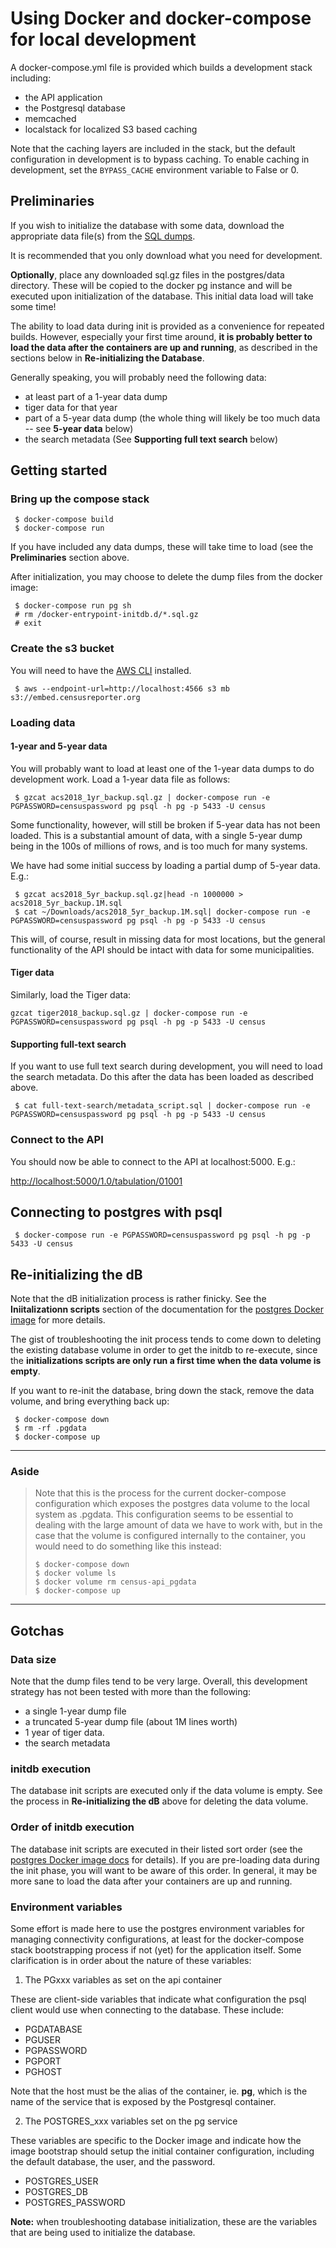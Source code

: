 # Using Docker and docker-compose for local development

A docker-compose.yml file is provided which builds a development stack including:
 * the API application
 * the Postgresql database
 * memcached
 * localstack for localized S3 based caching

Note that the caching layers are included in the stack, but the default
configuration in development is to bypass caching. To enable caching in
development, set the `BYPASS_CACHE` environment variable to False or 0.


## Preliminaries

If you wish to initialize the database with some data, download the appropriate
data file(s) from the [SQL dumps](https://censusreporter.tumblr.com/post/73727555158/easier-access-to-acs-data).

It is recommended that you only download what you need for development.

**Optionally**, place any downloaded sql.gz files in the postgres/data directory.
These will be copied to the docker pg instance and will be executed upon
initialization of the database. This initial data load will take some time!

The ability to load data during init is provided as a convenience for repeated
builds. However, especially your first time around, **it is probably better to 
load the data after the containers are up and running**, as described in the
sections below in **Re-initializing the Database**.

Generally speaking, you will probably need the following data:

 * at least part of a 1-year data dump
 * tiger data for that year
 * part of a 5-year data dump (the whole thing will likely be too much data --
   see **5-year data** below)
 * the search metadata (See **Supporting full text search** below)


## Getting started

### Bring up the compose stack

```
 $ docker-compose build
 $ docker-compose run
```

If you have included any data dumps, these will take time to load (see the
**Preliminaries** section above.

After initialization, you may choose to delete the dump files from the docker
image:

```
 $ docker-compose run pg sh
 # rm /docker-entrypoint-initdb.d/*.sql.gz
 # exit
```

### Create the s3 bucket

You will need to have the [AWS CLI](https://docs.aws.amazon.com/cli/latest/userguide/cli-chap-install.html) installed.

```
 $ aws --endpoint-url=http://localhost:4566 s3 mb s3://embed.censusreporter.org
``` 


### Loading data


#### 1-year and 5-year data

You will probably want to load at least one of the 1-year data dumps to do
development work. Load a 1-year data file as follows:

```
 $ gzcat acs2018_1yr_backup.sql.gz | docker-compose run -e PGPASSWORD=censuspassword pg psql -h pg -p 5433 -U census
```

Some functionality, however, will still be broken if 5-year data has not been
loaded. This is a substantial amount of data, with a single 5-year dump being
in the 100s of millions of rows, and is too much for many systems.

We have had some initial success by loading a partial dump of 5-year data. E.g.:

```
 $ gzcat acs2018_5yr_backup.sql.gz|head -n 1000000 > acs2018_5yr_backup.1M.sql
 $ cat ~/Downloads/acs2018_5yr_backup.1M.sql| docker-compose run -e PGPASSWORD=censuspassword pg psql -h pg -p 5433 -U census
```

This will, of course, result in missing data for most locations, but the
general functionality of the API should be intact with data for some
municipalities.

#### Tiger data

Similarly, load the Tiger data:

```
gzcat tiger2018_backup.sql.gz | docker-compose run -e PGPASSWORD=censuspassword pg psql -h pg -p 5433 -U census
```


#### Supporting full-text search

If you want to use full text search during development, you will need to load
the search metadata. Do this after the data has been loaded as described above.

```
 $ cat full-text-search/metadata_script.sql | docker-compose run -e PGPASSWORD=censuspassword pg psql -h pg -p 5433 -U census
```


### Connect to the API

You should now be able to connect to the API at localhost:5000. E.g.:

[http://localhost:5000/1.0/tabulation/01001](http://localhost:5000/1.0/tabulation/01001)



## Connecting to postgres with psql

```
 $ docker-compose run -e PGPASSWORD=censuspassword pg psql -h pg -p 5433 -U census
```

## Re-initializing the dB

Note that the dB initialization process is rather finicky. See the
**Iniitalizationn scripts** section of the documentation for the
[postgres Docker image](https://hub.docker.com/_/postgres) for more details.

The gist of troubleshooting the init process tends to come down to deleting
the existing database volume in order to get the initdb to re-execute, since
the **initializations scripts are only run a first time when the data volume is
empty**.

If you want to re-init the database, bring down the stack, remove the
data volume, and bring everything back up:

```
 $ docker-compose down
 $ rm -rf .pgdata
 $ docker-compose up
```


---
### Aside

> Note that this is the process for the current docker-compose configuration
> which exposes the postgres data volume to the local system as .pgdata. This
> configuration seems to be essential to dealing with the large amount of data
> we have to work with, but in the case that the volume is configured internally
> to the container, you would need to do something like this instead:
>
> ```
> $ docker-compose down
> $ docker volume ls
> $ docker volume rm census-api_pgdata
> $ docker-compose up
> ```

---

## Gotchas

### Data size

Note that the dump files tend to be very large. Overall, this development
strategy has not been tested with more than the following:

 * a single 1-year dump file 
 * a truncated 5-year dump file (about 1M lines worth)
 * 1 year of tiger data.
 * the search metadata


### initdb execution

The database init scripts are executed only if the data volume is empty. See
the process in **Re-initializing the dB** above for deleting the data volume.


### Order of initdb execution

The database init scripts are executed in their listed sort order (see the
[postgres Docker image docs](https://hub.docker.com/_/postgres) for details).
If you are pre-loading data during the init phase, you will want to be aware
of this order. In general, it may be more sane to load the data after your
containers are up and running.


### Environment variables

Some effort is made here to use the postgres environment variables for managing
connectivity configurations, at least for the docker-compose stack bootstrapping
process if not (yet) for the application itself. Some clarification is in order
about the nature of these variables:

 1. The PGxxx variables as set on the api container

These are client-side variables that indicate what configuration the psql
client would use when connecting to the database. These include:

  * PGDATABASE
  * PGUSER
  * PGPASSWORD
  * PGPORT
  * PGHOST

Note that the host must be the alias of the container, ie. **pg**, which is the
name of the service that is exposed by the Postgresql container.

 2. The POSTGRES_xxx variables set on the pg service

These variables are specific to the Docker image and indicate how the image
bootstrap should setup the initial container configuration, including the
default database, the user, and the password.

  * POSTGRES_USER
  * POSTGRES_DB
  * POSTGRES_PASSWORD

**Note:** when troubleshooting database initialization, these are the variables
that are being used to initialize the database.
